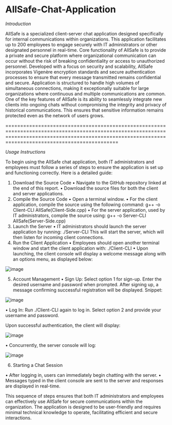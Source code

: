 # AllSafe-Chat-Application

*Introduction*

AllSafe is a specialized client-server chat application designed specifically for internal communications within organizations. This application facilitates up to 200 employees to engage securely with IT administrators or other designated personnel in real-time.
Core functionality of AllSafe is to provide a private and secure platform where organizational communication can occur without the risk of breaking confidentiality or access to unauthorized personnel.
Developed with a focus on security and scalability, AllSafe incorporates Vigenère encryption standards and secure authentication processes to ensure that every message transmitted remains confidential and secure.
Application is structured to handle high volumes of simultaneous connections, making it exceptionally suitable for large organizations where continuous and multiple communications are common.
One of the key features of AllSafe is its ability to seamlessly integrate new clients into ongoing chats without compromising the integrity and privacy of historical communications. This ensures that sensitive information remains protected even as the network of users grows.

========================================================================================================================================================================================================


*Usage Instructions*


To begin using the AllSafe chat application, both IT administrators and employees must follow a series of steps to ensure the application is set up and functioning correctly. Here is a detailed guide:
1.	Download the Source Code
•	Navigate to the GitHub repository linked at the end of this report.
•	Download the source files for both the client and server applications.
2.	 Compile the Source Code
•	Open a terminal window.
•	For the client application, compile the source using the following command:
 g++ -o Client-CLI AllSafe(Client-Side.cpp)
•	For the server application, used by IT administrators, compile the source using:
g++ -o Server-CLI AllSafe(Server-Side.cpp)
3.	Launch the Server
•	IT administrators should launch the server application by running:
./Server-CLI
This will start the server, which will then listen for incoming client connections.
4.	Run the Client Application
•	Employees should open another terminal window and start the client application with:
./Client-CLI
•	Upon launching, the client console will display a welcome message along with an options menu, as displayed below: 


![image](https://github.com/YS2100344/AllSafe-Chat-Application/assets/115540431/d418da32-dc1d-4e9c-85fd-ec5044e99f70)





5.	Account Management
•	Sign Up:
Select option 1 for sign-up.
Enter the desired username and password when prompted.
After signing up, a message confirming successful registration will be displayed.
Snippet:

![image](https://github.com/YS2100344/AllSafe-Chat-Application/assets/115540431/3a18d39f-3267-4c7f-91bb-032f2fe0a533)


•	Log In:
Run ./Client-CLI again to log in.
Select option 2 and provide your username and password.

Upon successful authentication, the client will display:



![image](https://github.com/YS2100344/AllSafe-Chat-Application/assets/115540431/d2bef26a-3d1e-4ce8-844c-729ff347a6c2)






•	Concurrently, the server console will log:


![image](https://github.com/YS2100344/AllSafe-Chat-Application/assets/115540431/a6ad3961-0b46-488e-929d-403524110225)





6.	 Starting a Chat Session

•	After logging in, users can immediately begin chatting with the server.
•	Messages typed in the client console are sent to the server and responses are displayed in real-time.


This sequence of steps ensures that both IT administrators and employees can effectively use AllSafe for secure communications within the organization. The application is designed to be user-friendly and requires minimal technical knowledge to operate, facilitating efficient and secure interactions.

